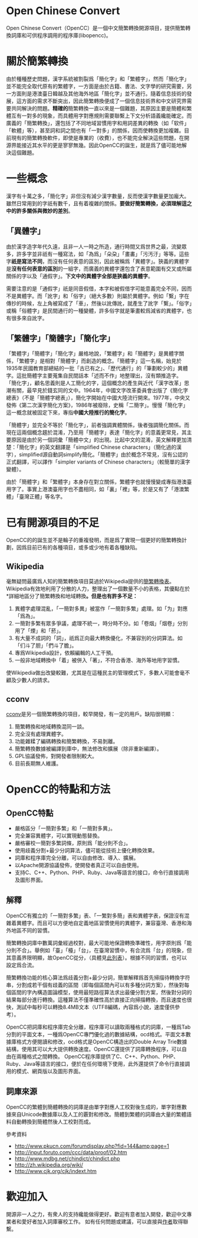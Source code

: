 # Open Chinese Convert

Open Chinese Convert（OpenCC）是一個中文簡繁轉換開源項目，提供簡繁轉換詞庫和可供程序調用的程序庫(libopencc)。

# 關於簡繁轉換

由於種種歷史問題，漢字系統被割裂爲「簡化字」和「繁體字」，然而「簡化字」並不能完全取代原有的繁體字，一方面是由於古籍、書法、文字學的研究需要，另一方面則是港澳臺日韓越及其他海外地區「簡化字」並不通行。隨着信息技術的發展，這方面的需求不斷突出，因此簡繁轉換便成了一個信息技術界和中文研究界需要共同解決的問題。<strong>精確的</strong>簡繁轉換一直以來是一個難題，其原因主要是簡體和繁體互有一對多的現象，而具體用字對應規則需要聯繫上下文分析語義纔能確定。而廣義的「簡繁轉換」，還包括了不同地域習慣用字和用詞差異的轉換（如「软件」「軟體」等），甚至詞和詞之間也有「一對多」的關係，因而使轉換更加複雜。目前現有的簡繁轉換軟件，即使是專業的（收費），也不能完全解決這些問題，在開源界能接近其水平的更是寥寥無幾。因此OpenCC的誕生，就是爲了儘可能地解決這個難題。

# 一些概念

漢字有十萬之多，「簡化字」非但沒有減少漢字數量，反而使漢字數量更加龐大。雖然日常用到的字祇有數千，且有着複雜的關係。<strong>要做好簡繁轉換，必須理解這之中的許多關係與微妙的差別</strong>。

## 「異體字」

由於漢字造字年代久遠，且非一人一時之所造，通行時間又爲世界之最，流變眾多，許多字並非祇有一種寫法，如「為爲」「朵朶」「畫畵」「污汚汙」等等。這些字<strong>祇是寫法不同</strong>，而沒有任何表意的區別，因此被稱爲「異體字」。狹義的異體字是<strong>沒有任何表意的區別</strong>的一組字，而廣義的異體字還包含了表意範圍有交叉或所屬關係的字以及「通假字」。<strong>下文中的異體字全部是狹義的異體字</strong>。

需要注意的是「通假字」祇是同音假借，本字和被假借字可能意義完全不同，因而不是異體字。而「訛字」和「俗字」（絕大多數）則屬於異體字。例如「繫」字在傳抄的時候，左上角被寫成了「車」，然後以訛傳訛，就產生了訛字「繋」。「俗字」或稱「俗體字」是民間通行的一種變體，許多俗字就是筆畫較爲減省的異體字，也有很多來自訛字。

## 「繁體字」「簡體字」「簡化字」

「繁體字」「簡體字」「簡化字」</h2>嚴格地說，「繁體字」和「簡體字」是異體字關係，「繁體字」是相對「簡體字」而創造的概念。「簡體字」這一名稱，始見於1935年民國教育部總結的一批「古已有之」、「歷代通行」的「筆劃較少的」異體字。這批簡體字主要蒐集自民間話本「述而不作」地整理出，沒有類推造字。
「簡化字」，顧名思義則是人工簡化的字，這個概念的產生與近代「漢字改革」思潮有關，最早見於錢玄同的文中。1964年，中國文字改革委員會出版了《簡化字總表》（不是「簡體字總表」），簡化字開始在中國大陸流行開來。1977年，中央又發佈《第二次漢字簡化方案》，1986年被廢除，史稱「二簡字」。慢慢「簡化字」這一概念就被固定下來，專指<strong>中國大陸推行的簡化字</strong>。

「簡體字」並完全不等於「簡化字」，前者強調異體關係，後者強調簡化關係。而現在這兩個概念趨於混淆，乃至用「簡體字」表達「簡化字」的意義更常見，其主要原因是由於另一個詞彙「簡體中文」的出現。比起中文的混淆，英文解釋更加清楚：「簡化字」的英文翻譯是「simplified Chinese characters」（簡化過的漢字），simplified源自動詞simplify簡化。「簡體字」由於概念不常見，沒有公認的正式翻譯，可以譯作「simpler variants of Chinese characters」（較簡單的漢字變體）。

由於「簡體字」和「繁體字」本身存在對立關係，繁體字也就慢慢變成專指港澳臺用字了。事實上港澳臺用字也不盡相同，如「裏」「裡」等，於是又有了「港澳繁體」「臺灣正體」等名字。

# 已有開源項目的不足

OpenCC的的誕生並不是輪子的重複發明，而是爲了實現一個更好的簡繁轉換計劃，因爲目前已有的各種項目，或多或少地有着各種缺陷。

## Wikipedia

毫無疑問最廣爲人知的簡繁轉換項目莫過於Wikipedia提供的<a href="http://svn.wikimedia.org/svnroot/mediawiki/trunk/phase3/includes/zhtable/" rel="nofollow">簡繁轉換表</a>。Wikipedia有效地利用了分散的人力，整理出了一個數量不小的表格，其優點在於*詳細地區分了簡繁轉換和地域轉換<strong>。但是也有許多不足：</strong><ol><li>異體字處理混亂，「一簡對多異」被當作「一簡對多繁」處理。如「为」對應「爲為」。</li><li>一簡對多繁有眾多爭議，處理不統一，時分時不分。如「卷烟」「烟卷」分別用了「煙」和「菸」。</li><li>有大量不成詞的「詞」，祇爲正向最大轉換優化，不兼容別的分詞算法。如「们斗了胆」「們斗了膽」。</li><li>專爲Wikipedia設計，依賴編輯的人工干預。</li><li>一般非地域轉換中「着」被併入「著」，不符合香港、海外等地用字習慣。</li></ol>使Wikipedia做出改變較難，尤其是在這種民主的管理模式下，多數人可能會毫不顧及少數人的請求。

## cconv

<a href="http://code.google.com/p/cconv/" rel="nofollow">cconv</a>是另一個簡繁轉換的項目，較早開發，有一定的用戶。缺陷很明顯：<ol><li>簡繁轉換和地域轉換混同一談。</li><li>完全沒有處理異體字。</li><li>功能雜糅了編碼轉換和簡繁轉換，不易剝離。</li><li>簡繁轉換數據被編譯到庫中，無法修改和擴展（除非重新編譯）。</li><li>GPL協議發佈，對開發者限制較大。</li><li>目前長期無人維護。</li></ol>

# OpenCC的特點和方法
## OpenCC特點

<ul><li>嚴格區分「一簡對多繁」和「一簡對多異」。</li><li>完全兼容異體字，可以實現動態替換。</li><li>嚴格審校一簡對多繁詞條，原則爲「能分則不合」。</li><li>使用歧義分割+最少分詞算法，儘可能從技術上優化轉換效果。</li><li>詞庫和程序庫完全分離，可以自由修改、導入、擴展。</li><li>以Apache開源協議發佈，使開發者真正可以自由使用。</li><li>支持C、C++、Python、PHP、Ruby、Java等語言的接口，命令行直接調用及圖形界面。</li></ul>

## 解釋

OpenCC有獨立的「一簡對多繁」表、「一繁對多簡」表和異體字表，保證沒有混雜着異體字。而且可以方便地自定義地區習慣使用的異體字，兼容臺灣、香港和海外地區不同的習慣。

簡繁轉換詞庫中數萬詞彙經過校對，最大可能地保證轉換準確性，用字原則爲「能分則不合」。舉例如「臺」「檯」「台」，在臺灣習慣中，有合流爲「台」的現象，但其意義界限明顯，故OpenCC從分，（具體見<a href="http://ytenx.org/byohlyuk/KienxPyan">此列表</a>）。根據不同的習慣，也可以設定爲合流。

簡繁轉換功能的核心算法爲歧義分割+最少分詞，簡單解釋爲首先掃描待轉換字符串，分割成若干個有歧義的區間（即每個區間內可以有多種分詞方案），然後對每個區間的字內構造圖論模型，使用最短路徑算法求出最優分割方案，然後對分詞的結果每部分進行轉換。這種算法不僅準確性高於直接正向掃描轉換，而且速度也很快，測試中每秒可以轉換8.4MB文本（UTF8編碼，內容爲小說，速度僅供參考）。

OpenCC把詞庫和程序庫完全分離，程序庫可以讀取兩種格式的詞庫，一種爲Tab分割的平面文本，一種爲OpenCC專門優化過的數據結構，ocd格式。平面文本數據庫格式方便閱讀和修改，ocd格式是OpenCC構造出的Double Array Trie數據結構，使用其可以大大提供轉換速度。OpenCC還提供了詞庫轉換程序，可以自由在兩種格式之間轉換。
OpenCC程序庫提供了C、C++、Python、PHP、Ruby、Java等語言的接口，便於在任何環境下使用，此外還提供了命令行直接調用的模式、網頁版以及圖形界面。

## 詞庫來源

OpenCC的繁體到簡體轉換的詞庫是由單字對應人工校對後生成的，單字對應數據來自Unicode數據庫以及人工的覈對和修改。簡體到繁體的詞庫由大量的繁體語料自動轉換到簡體然後人工校對而成。

參考資料<ul><li><a href="http://www.pkucn.com/forumdisplay.php?fid=144&amp;page=1" rel="nofollow">http://www.pkucn.com/forumdisplay.php?fid=144&amp;page=1</a></li><li><a href="http://input.foruto.com/ccc/data/proof/02.htm" rel="nofollow">http://input.foruto.com/ccc/data/proof/02.htm</a></li><li><a href="http://www.mdbg.net/chindict/chindict.php" rel="nofollow">http://www.mdbg.net/chindict/chindict.php</a></li><li><a href="http://zh.wikipedia.org/wiki/" rel="nofollow">http://zh.wikipedia.org/wiki/</a></li><li><a href="http://www.cjk.org/cjk/indext.htm" rel="nofollow">http://www.cjk.org/cjk/indext.htm</a></li></ul>

# 歡迎加入

開源非一人之力，有衆人的支持纔能做得更好。歡迎有意者加入開發，歡迎中文專業者和愛好者加入詞庫審校工作。
如有任何問題或建議，可以直接與<a href="http://www.byvoid.com/contact/" rel="nofollow">作者</a>取得聯繫。
